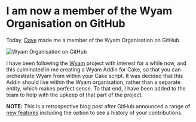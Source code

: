 ﻿---
Title: Invited to Wyam organisation on GitHub
Published: 18/4/2016
Tags:
- GitHub
- Open Source
- Organisation
- Wyam
---

# I am now a member of the Wyam Organisation on GitHub

Today, [Dave](https://github.com/daveaglick) made me a member of the Wyam Organisation on GitHub.

![Wyam Organisation on GitHub](https://gep13wpstorage.blob.core.windows.net/gep13/2016/4/18/wyam-organisation.png)

I have been following the [Wyam](http://wyam.io/) project with interest for a while now, and this culminated in me creating a Wyam Addin for Cake, so that you can orchestrate Wyam from within your Cake script.  It was decided that this Addin should live within the Wyam organisation, rather than a separate entity, which makes perfect sense.  To that end, I have been added to the team to help with the upkeep of that part of the project.

**NOTE:** This is a retrospective blog post after GitHub announced a range of [new features](https://github.com/blog/2256-a-whole-new-github-universe-announcing-new-tools-forums-and-features) including the option to see a history of your contributions.